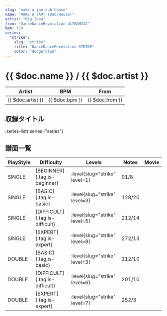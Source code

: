 ```yaml
---
slug: "make-a-jam-dub-house"
name: "MAKE A JAM! (Dub/House)"
artist: "Big Idea"
from: "DanceDanceRevolution ULTRAMIX2"
bpm: 124
series:
  "strike":
    slug: "strike"
    title: "DanceDanceRevolution STRIKE"
    color: "dodgerblue"
---
```


# {{ $doc.name }} / {{ $doc.artist }}

|Artist|BPM|From|
|------|---|----|
|{{ $doc.artist }}|{{ $doc.bpm }}|{{ $doc.from }}|

## 収録タイトル

:series-list{:series="series"}

## 譜面一覧

|PlayStyle|Difficulty|Levels|Notes|Movie|
|---------|----------|------|-----|-----|
|SINGLE|[BEGINNER]{.tag.is-beginner}|:level{slug="strike" level=1}|91/8||
|SINGLE|[BASIC]{.tag.is-basic}|:level{slug="strike" level=3}|128/20||
|SINGLE|[DIFFICULT]{.tag.is-difficult}|:level{slug="strike" level=5}|212/14||
|SINGLE|[EXPERT]{.tag.is-expert}|:level{slug="strike" level=8}|272/13||
|DOUBLE|[BASIC]{.tag.is-basic}|:level{slug="strike" level=3}|112/10||
|DOUBLE|[DIFFICULT]{.tag.is-difficult}|:level{slug="strike" level=6}|201/10||
|DOUBLE|[EXPERT]{.tag.is-expert}|:level{slug="strike" level=7}|252/3||
